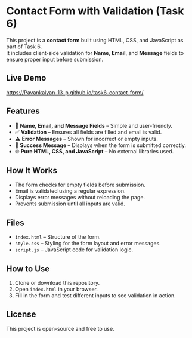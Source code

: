 # Contact Form with Validation (Task 6)

This project is a **contact form** built using HTML, CSS, and JavaScript as part of Task 6.  
It includes client-side validation for **Name**, **Email**, and **Message** fields to ensure proper input before submission.

## Live Demo
https://Pavankalyan-13-p.github.io/task6-contact-form/

## Features
- 📝 **Name, Email, and Message Fields** – Simple and user-friendly.
- ✅ **Validation** – Ensures all fields are filled and email is valid.
- ⚠️ **Error Messages** – Shown for incorrect or empty inputs.
- 🎯 **Success Message** – Displays when the form is submitted correctly.
- 🌐 **Pure HTML, CSS, and JavaScript** – No external libraries used.

## How It Works
- The form checks for empty fields before submission.
- Email is validated using a regular expression.
- Displays error messages without reloading the page.
- Prevents submission until all inputs are valid.

## Files
- `index.html` – Structure of the form.
- `style.css` – Styling for the form layout and error messages.
- `script.js` – JavaScript code for validation logic.

## How to Use
1. Clone or download this repository.
2. Open `index.html` in your browser.
3. Fill in the form and test different inputs to see validation in action.

## License
This project is open-source and free to use.


